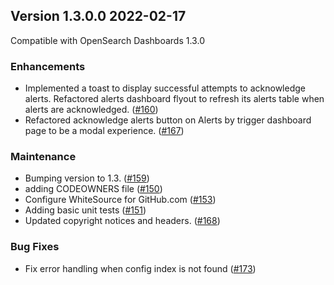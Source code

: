 ## Version 1.3.0.0 2022-02-17
Compatible with OpenSearch Dashboards 1.3.0

### Enhancements 
* Implemented a toast to display successful attempts to acknowledge alerts. Refactored alerts dashboard flyout to refresh its alerts table when alerts are acknowledged. ([#160](https://github.com/opensearch-project/alerting-dashboards-plugin/pull/160))
* Refactored acknowledge alerts button on Alerts by trigger dashboard page to be a modal experience. ([#167](https://github.com/opensearch-project/alerting-dashboards-plugin/pull/167))

### Maintenance
* Bumping version to 1.3. ([#159](https://github.com/opensearch-project/alerting-dashboards-plugin/pull/159))
* adding CODEOWNERS file ([#150](https://github.com/opensearch-project/alerting-dashboards-plugin/pull/150))
* Configure WhiteSource for GitHub.com ([#153](https://github.com/opensearch-project/alerting-dashboards-plugin/pull/153))
* Adding basic unit tests ([#151](https://github.com/opensearch-project/alerting-dashboards-plugin/pull/151))
* Updated copyright notices and headers. ([#168](https://github.com/opensearch-project/alerting-dashboards-plugin/pull/168))  

### Bug Fixes
* Fix error handling when config index is not found ([#173](https://github.com/opensearch-project/alerting-dashboards-plugin/pull/173))



